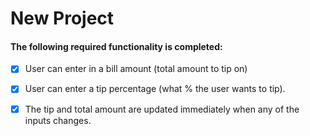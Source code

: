 # New Project

#### The following required functionality is completed:

- [x] User can enter in a bill amount (total amount to tip on)
- [x] User can enter a tip percentage (what % the user wants to tip).
- [x] The tip and total amount are updated immediately when any of the inputs changes.

